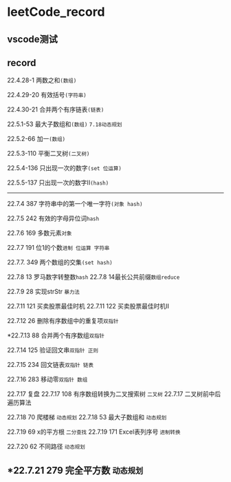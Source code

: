 # leetCode_record

## vscode测试

## record

22.4.28-1  两数之和`(数组)`

22.4.29-20 有效括号`(字符串)`

22.4.30-21 合并两个有序链表`(链表)`

22.5.1-53  最大子数组和`(数组)` `7.18动态规划`

22.5.2-66  加一`(数组)`

22.5.3-110 平衡二叉树`(二叉树)`

22.5.4-136 只出现一次的数字`(set 位运算)`

22.5.5-137 只出现一次的数字II`(hash)`


---
22.7.4 387 字符串中的第一个唯一字符`(对象 hash)`

22.7.5 242 有效的字母异位词`hash`

22.7.6 169 多数元素`对象`

22.7.7 191 位1的个数`进制 位运算 字符串` 

22.7.7. 349 两个数组的交集`(set hash)`

22.7.8 13 罗马数字转整数`hash`
22.7.8 14最长公共前缀`数组reduce`

22.7.9 28 实现strStr `暴力法`

22.7.11 121 买卖股票最佳时机
22.7.11 122 买卖股票最佳时机II

22.7.12 26 删除有序数组中的重复项`双指针`

*22.7.13 88 合并两个有序数组`双指针`

22.7.14 125 验证回文串`双指针 正则 `

22.7.15 234 回文链表`双指针 链表`

22.7.16 283 移动零`双指针 数组`

22.7.17 复盘
22.7.17 108 有序数组转换为二叉搜索树 `二叉树`
22.7.17 二叉树前中后遍历算法

22.7.18 70 爬楼梯 `动态规划`
22.7.18 53 最大子数组和 `动态规划`

22.7.19 69 x的平方根 `二分查找`
22.7.19 171 Excel表列序号 `进制转换`

22.7.20 62 不同路径 `动态规划`

*22.7.21 279 完全平方数 `动态规划`
---
